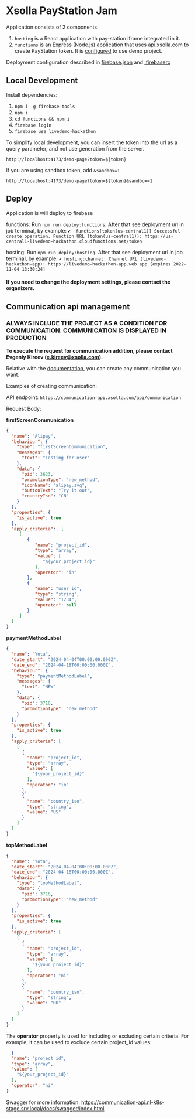 # Xsolla PayStation Jam

Application consists of 2 components:

1. `hosting` is a React application with pay-station iframe integrated in it.
2. `functions` is an Express (Node.js) application that uses api.xsolla.com to create PayStation token. It
   is [configured](functions/src/index.ts) to use demo project.

Deployment configuration described in [firebase.json](firebase.json) and [.firebaserc](.firebaserc)

## Local Development

Install dependencies:
1. `npm i -g firebase-tools`
2. `npm i`
3. `cd functions && npm i`
4. `firebase login`
5. `firebase use livedemo-hackathon`

To simplify local development, you can insert the token into the url as a query parameter, and not use generation from
the server.

```
http://localhost:4173/demo-page?token=${token}
```

If you are using sandbox token, add `&sandbox=1`

```
http://localhost:4173/demo-page?token=${token}&sandbox=1
```

## Deploy

Application is will deploy to firebase

functions:
Run `npm run deploy:functions`. After that see deployment url in job terminal, by example:
`✔  functions[token(us-central1)] Successful create operation.
Function URL (token(us-central1)): https://us-central1-livedemo-hackathon.cloudfunctions.net/token`

hosting:
Run `npm run deploy:hosting`. After that see deployment url in job terminal, by example:
`✔ hosting:channel: Channel URL (livedemo-hackathon-app): https://livedemo-hackathon-app.web.app [expires 2022-11-04 13:30:24]`

#### If you need to change the deployment settings, please contact the organizers.

## Communication api management

### ALWAYS INCLUDE THE PROJECT AS A CONDITION FOR COMMUNICATION. COMMUNICATION IS DISPLAYED IN PRODUCTION

**To execute the request for communication addition, please contact Evgeniy Kireev (e.kireev@xsolla.com).**

Relative with
the [documentation](https://xsolla.atlassian.net/wiki/spaces/PAYMENTS/pages/21701067146/Communications+with+users+on+Pay+Station+4#Background),
you can create any communication you want.

Examples of creating communication:

API endpoint: `https://communication-api.xsolla.com/api/communication`

Request Body:

**firstScreenCommunication**

```json
{
  "name": "Alipay",
  "behaviour": {
    "type": "firstScreenCommunication",
    "messages": {
      "text": "Testing for user"
    },
    "data": {
      "pid": 3623,
      "promotionType": "new_method",
      "iconName": "alipay.svg",
      "buttonText": "Try it out",
      "countryIso": "CN"
    }
  },
  "properties": {
    "is_active": true
  },
  "apply_criteria":  [
     [
        {
           "name": "project_id",
           "type": "array",
           "value": [
              "${your_project_id}"
           ],
           "operator": "in"
        },
        {
           "name": "user_id",
           "type": "string",
           "value": "1234",
           "operator": null
        }
     ]
  ]
}
```

**paymentMethodLabel**

```json
{
  "name": "Yota",
  "date_start": "2024-04-04T00:00:00.000Z",
  "date_end": "2024-04-18T00:00:00.000Z",
  "behaviour": {
    "type": "paymentMethodLabel",
    "messages": {
      "text": "NEW"
    },
    "data": {
      "pid": 3716,
      "promotionType": "new_method"
    }
  },
  "properties": {
    "is_active": true
  },
  "apply_criteria": [
    [
      {
        "name": "project_id",
        "type": "array",
        "value": [
          "${your_project_id}"
        ],
        "operator": "in"
      },
      {
        "name": "country_iso",
        "type": "string",
        "value": "US"
      }
    ]
  ]
}
```

**topMethodLabel**

```json
{
  "name": "Yota",
  "date_start": "2024-04-04T00:00:00.000Z",
  "date_end": "2024-04-18T00:00:00.000Z",
  "behaviour": {
    "type": "topMethodLabel",
    "data": {
      "pid": 3716,
      "promotionType": "new_method"
    }
  },
  "properties": {
    "is_active": true
  },
  "apply_criteria": [
    [
      {
        "name": "project_id",
        "type": "array",
        "value": [
          "${your_project_id}"
        ],
        "operator": "ni"
      },
      {
        "name": "country_iso",
        "type": "string",
        "value": "RU"
      }
    ]
  ]
}
```

The **operator** property is used for including or excluding certain criteria. For example, it can be used to exclude
certain project_id values:

```json
  {
  "name": "project_id",
  "type": "array",
  "value": [
    "${your_project_id}"
  ],
  "operator": "ni"
}
```

Swagger for more information: https://communication-api.nl-k8s-stage.srv.local/docs/swagger/index.html

